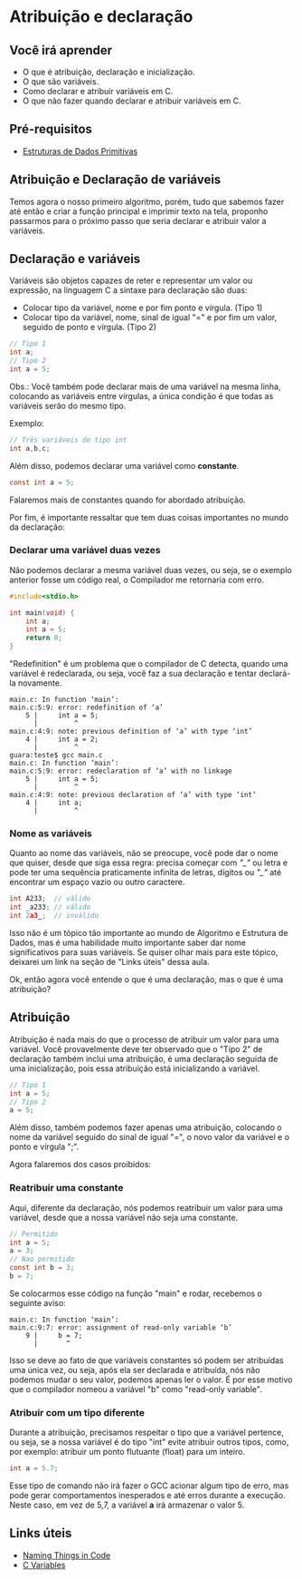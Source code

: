 # Atribuição e declaração

## Você irá aprender

- O que é atribuição, declaração e inicialização.
- O que são variáveis.
- Como declarar e atribuir variáveis em C.
- O que não fazer quando declarar e atribuir variáveis em C.

## Pré-requisitos

- [Estruturas de Dados Primitivas](2-Estruturas-de-dados-Primitivas.md)

## Atribuição e Declaração de variáveis

Temos agora o nosso primeiro algoritmo, porém, tudo que sabemos fazer até então e criar a função principal e imprimir texto na tela, proponho passarmos para o próximo passo que seria declarar e atribuir valor a variáveis.

## Declaração e variáveis

Variáveis são objetos capazes de reter e representar um valor ou expressão, na linguagem C a sintaxe para declaração são duas:

- Colocar tipo da variável, nome e por fim ponto e vírgula. (Tipo 1)
- Colocar tipo da variável, nome, sinal de igual "=" e por fim um valor, seguido de ponto e vírgula. (Tipo 2)
```c
// Tipo 1
int a;
// Tipo 2
int a = 5;
```

Obs.: Você também pode declarar mais de uma variável na mesma linha, colocando as variáveis entre vírgulas, a única condição é que todas as variáveis serão do mesmo tipo.

Exemplo:

```c
// Três variáveis do tipo int
int a,b,c;
```

Além disso, podemos declarar uma variável como **constante**.

```c
const int a = 5;
``` 
Falaremos mais de constantes quando for abordado atribuição.

Por fim, é importante ressaltar que tem duas coisas importantes no mundo da declaração:

### Declarar uma variável duas vezes

Não podemos declarar a mesma variável duas vezes, ou seja, se o exemplo anterior fosse um código real, o Compilador me retornaria com erro.

```c
#include<stdio.h>

int main(void) {
    int a;
    int a = 5;
    return 0;
}
```
"Redefinition" é um problema que o compilador de C detecta, quando uma variável é redeclarada, ou seja, você faz a sua declaração e tentar declará-la novamente.
```
main.c: In function ‘main’:
main.c:5:9: error: redefinition of ‘a’
    5 |     int a = 5;
      |         ^
main.c:4:9: note: previous definition of ‘a’ with type ‘int’
    4 |     int a = 2;
      |         ^
guara:teste$ gcc main.c 
main.c: In function ‘main’:
main.c:5:9: error: redeclaration of ‘a’ with no linkage
    5 |     int a = 5;
      |         ^
main.c:4:9: note: previous declaration of ‘a’ with type ‘int’
    4 |     int a;
      |         ^
```

### Nome as variáveis

Quanto ao nome das variáveis, não se preocupe, você pode dar o nome que quiser, desde que siga essa regra: precisa começar com *"_"* ou letra e pode 
ter uma sequência praticamente infinita de letras, dígitos ou *"_"* até encontrar um espaço vazio ou outro caractere.

```c
int A233;  // válido
int _a233; // válido
int 2a3_;  // inválido
```

Isso não é um tópico tão importante ao mundo de Algoritmo e Estrutura de Dados, mas é uma habilidade muito importante saber dar nome significativos para suas variáveis. Se quiser olhar mais para este tópico, deixarei um link na seção de "Links úteis" dessa aula.

Ok, então agora você entende o que é uma declaração, mas o que é uma atribuição?

## Atribuição

Atribuição é nada mais do que o processo de atribuir um valor para uma variável. Você provavelmente deve ter observado que o "Tipo 2" de declaração também inclui uma atribuição, é uma declaração seguida de uma inicialização, pois essa atribuição está inicializando a variável. 

```c
// Tipo 1
int a = 5;
// Tipo 2
a = 5;
```

Além disso, também podemos fazer apenas uma atribuição, colocando o nome da variável seguido do sinal de igual "=", o novo valor da variável e o ponto e vírgula ";".

Agora falaremos dos casos proibidos:

### Reatribuir uma constante

Aqui, diferente da declaração, nós podemos reatribuir um valor para uma variável, desde que a nossa variável não seja uma constante.

```c
// Permitido
int a = 5;
a = 3;
// Nao permitido
const int b = 3;
b = 7;
```

Se colocarmos esse código na função "main" e rodar, recebemos o seguinte aviso:

```
main.c: In function ‘main’:
main.c:9:7: error: assignment of read-only variable ‘b’
    9 |     b = 7;
      |       ^
``` 

Isso se deve ao fato de que variáveis constantes só podem ser atribuídas uma única vez, ou seja, após ela ser declarada e atribuída, nós não podemos mudar o seu valor, podemos apenas ler o valor. É por esse motivo que o compilador nomeou a variável "b" como "read-only variable".

### Atribuir com um tipo diferente

Durante a atribuição, precisamos respeitar o tipo que a variável pertence, ou seja, se a nossa variável é do tipo "int" evite atribuir outros tipos, como, por exemplo: atribuir um ponto flutuante (float) para um inteiro.
```c
int a = 5.7;
``` 
Esse tipo de comando não irá fazer o GCC acionar algum tipo de erro, mas pode gerar comportamentos inesperados e até erros durante a execução. Neste caso, em vez de 5,7, a variável **a** irá armazenar o valor 5.

## Links úteis

- [Naming Things in Code](https://www.youtube.com/watch?v=-J3wNP6u5YU)
- [C Variables](https://www.youtube.com/watch?v=aIQk1O08zpg)
